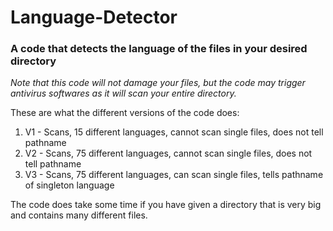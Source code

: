 # Language-Detector

### A code that detects the language of the files in your desired directory

*Note that this code will not damage your files, but the code may trigger antivirus softwares as it will scan your entire directory.*

These are what the different versions of the code does:
1. V1 - Scans, 15 different languages, cannot scan single files, does not tell pathname
2. V2 - Scans, 75 different languages, cannot scan single files, does not tell pathname
3. V3 - Scans, 75 different languages, can scan single files, tells pathname of singleton language

The code does take some time if you have given a directory that is very big and contains many different files. 
